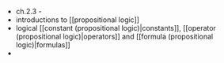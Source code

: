 - ch.2.3 - 
- introductions to [[propositional logic]]
- logical [[constant (propositional logic)|constants]], [[operator (propositional logic)|operators]] and [[formula (propositional logic)|formulas]]
- 
